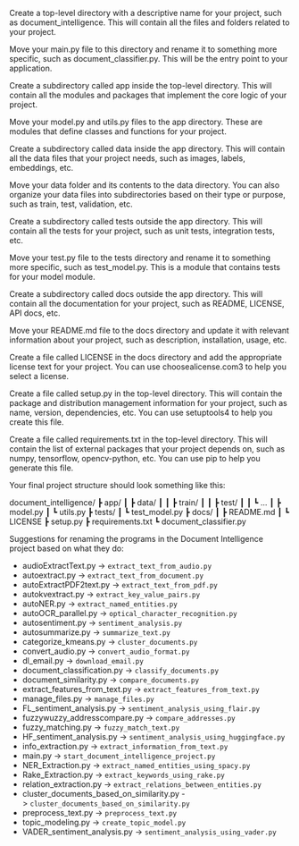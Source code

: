 Create a top-level directory with a descriptive name for your project, such as document_intelligence. This will contain all the files and folders related to your project.

Move your main.py file to this directory and rename it to something more specific, such as document_classifier.py. This will be the entry point to your application.

Create a subdirectory called app inside the top-level directory. This will contain all the modules and packages that implement the core logic of your project.

Move your model.py and utils.py files to the app directory. These are modules that define classes and functions for your project.

Create a subdirectory called data inside the app directory. This will contain all the data files that your project needs, such as images, labels, embeddings, etc.

Move your data folder and its contents to the data directory. You can also organize your data files into subdirectories based on their type or purpose, such as train, test, validation, etc.

Create a subdirectory called tests outside the app directory. This will contain all the tests for your project, such as unit tests, integration tests, etc.

Move your test.py file to the tests directory and rename it to something more specific, such as test_model.py. This is a module that contains tests for your model module.

Create a subdirectory called docs outside the app directory. This will contain all the documentation for your project, such as README, LICENSE, API docs, etc.

Move your README.md file to the docs directory and update it with relevant information about your project, such as description, installation, usage, etc.

Create a file called LICENSE in the docs directory and add the appropriate license text for your project. You can use choosealicense.com3 to help you select a license.

Create a file called setup.py in the top-level directory. This will contain the package and distribution management information for your project, such as name, version, dependencies, etc. You can use setuptools4 to help you create this file.

Create a file called requirements.txt in the top-level directory. This will contain the list of external packages that your project depends on, such as numpy, tensorflow, opencv-python, etc. You can use pip to help you generate this file.

Your final project structure should look something like this:

document_intelligence/ ┣ app/ ┃ ┣ data/ ┃ ┃ ┣ train/ ┃ ┃ ┣ test/ ┃ ┃ ┗ ... ┃ ┣ model.py ┃ ┗ utils.py ┣ tests/ ┃ ┗ test_model.py ┣ docs/ ┃ ┣ README.md ┃ ┗ LICENSE ┣ setup.py ┣ requirements.txt ┗ document_classifier.py

Suggestions for renaming the programs in the Document Intelligence project based on what they do:

-   audioExtractText.py -> `extract_text_from_audio.py`
-   autoextract.py -> `extract_text_from_document.py`
-   autoExtractPDF2text.py -> `extract_text_from_pdf.py`
-   autokvextract.py -> `extract_key_value_pairs.py`
-   autoNER.py -> `extract_named_entities.py`
-   autoOCR_parallel.py -> `optical_character_recognition.py`
-   autosentiment.py -> `sentiment_analysis.py`
-   autosummarize.py -> `summarize_text.py`
-   categorize_kmeans.py -> `cluster_documents.py`
-   convert_audio.py -> `convert_audio_format.py`
-   dl_email.py -> `download_email.py`
-   document_classification.py -> `classify_documents.py`
-   document_similarity.py -> `compare_documents.py`
-   extract_features_from_text.py -> `extract_features_from_text.py`
-   manage_files.py -> `manage_files.py`
-   FL_sentiment_analysis.py -> `sentiment_analysis_using_flair.py`
-   fuzzywuzzy_addresscompare.py -> `compare_addresses.py`
-   fuzzy_matching.py -> `fuzzy_match_text.py`
-   HF_sentiment_analysis.py -> `sentiment_analysis_using_huggingface.py`
-   info_extraction.py -> `extract_information_from_text.py`
-   main.py -> `start_document_intelligence_project.py`
-   NER_Extraction.py -> `extract_named_entities_using_spacy.py`
-   Rake_Extraction.py -> `extract_keywords_using_rake.py`
-   relation_extraction.py -> `extract_relations_between_entities.py`
-   cluster_documents_based_on_similarity.py -> `cluster_documents_based_on_similarity.py`
-   preprocess_text.py -> `preprocess_text.py`
-   topic_modeling.py -> `create_topic_model.py`
-   VADER_sentiment_analysis.py -> `sentiment_analysis_using_vader.py`